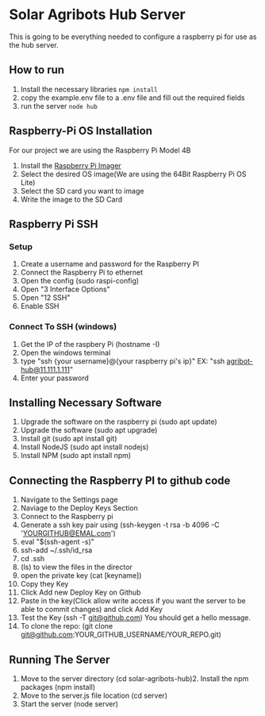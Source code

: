 # Solar Agribots Hub Server

This is going to be everything needed to configure a raspberry pi for use as the hub server.

## How to run
1. Install the necessary libraries `npm install`
2. copy the example.env file to a .env file and fill out the required fields
3. run the server `node hub` 

## Raspberry-Pi OS Installation
For our project we are using the Raspberry Pi Model 4B

1. Install the [Raspberry Pi Imager](https://www.raspberrypi.com/software/)
2. Select the desired OS image(We are using the 64Bit Raspberry Pi OS Lite)
3. Select the SD card you want to image
4. Write the image to the SD Card

## Raspberry Pi SSH 
### Setup
1. Create a username and password for the Raspberry PI
2. Connect the Raspberry Pi to ethernet
3. Open the config (sudo raspi-config)
4. Open "3 Interface Options"
5. Open "12 SSH"
6. Enable SSH

### Connect To SSH (windows)
1. Get the IP of the raspbery Pi (hostname -I)
2. Open the windows terminal
3. type "ssh {your username}@{your raspberry pi's ip}" EX: "ssh agribot-hub@11.111.1.111"
4. Enter your password

## Installing Necessary Software
1. Upgrade the software on the raspberry pi (sudo apt update)
2. Upgrade the software  (sudo apt upgrade)
3. Install git (sudo apt install git)
4. Install NodeJS (sudo apt install nodejs)
5. Install NPM (sudo apt install npm)

## Connecting the Raspberry PI to github code
1. Navigate to the Settings page
2. Naviage to the Deploy Keys Section
3. Connect to the Raspberry pi
4. Generate a ssh key pair using (ssh-keygen -t rsa -b 4096 -C 'YOURGITHUB@EMAL.com')
5. eval "$(ssh-agent -s)"
6. ssh-add ~/.ssh/id_rsa
7. cd .ssh
8. (ls) to view the files in the director
9. open the private key (cat [keyname])
10. Copy they Key
11. Click Add new Deploy Key on Github
12. Paste in the key(Click allow write access if you want the server to be able to commit changes) and click Add Key
13. Test the Key (ssh -T git@github.com) You should get a hello message.
14. To clone the repo: (git clone git@github.com:YOUR_GITHUB_USERNAME/YOUR_REPO.git)

## Running The Server
1. Move to the server directory (cd solar-agribots-hub)2. Install the npm packages (npm install)
3. Move to the server.js file location (cd server)
4. Start the server (node server)
